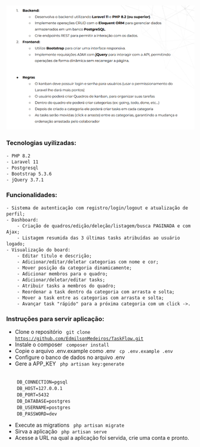 ![Requisitos](requisitos.png)

### Tecnologias uyilizadas:

    - PHP 8.2
    - Laravel 11
    - Postgresql
    - Bootstrap 5.3.6
    - jQuery 3.7.1

### Funcionalidades:

    - Sistema de autenticação com registro/login/logout e atualização de perfil;
    - Dashboard:
        - Criação de quadros/edição/deleção/listagem/busca PAGINADA e com Ajax;
        - Listagem resumida das 3 últimas tasks atribuídas ao usuário logado;
    - Visualização do board:
        - Editar titulo e descrição;
        - Adicionar/editar/deletar categorias com nome e cor;
        - Mover posição da categoria dinamicamente;
        - Adicionar membros para o quadro;
        - Adicionar/deletar/editar tasks;
        - Atribuir tasks a membros do quadro;
        - Reordenar a task dentro da categoria com arrasta e solta;
        - Mover a task entre as categorias com arrasta e solta;
        - Avançar task "rápido" para a próxima categoria com um click ->.

### Instruções para servir aplicação:

-   Clone o repositório <code> git clone https://github.com/EdmilsonMedeiros/TaskFlow.git </code>
-   Instale o composer <code> composer install </code>
-   Copie o arquivo .env.example como .env <code> cp .env.example .env </code>
-   Configure o banco de dados no arquivo .env
-   Gere a APP_KEY <code> php artisan key:generate </code>

<code>
    DB_CONNECTION=pgsql
    DB_HOST=127.0.0.1
    DB_PORT=5432
    DB_DATABASE=postgres
    DB_USERNAME=postgres
    DB_PASSWORD=dev
</code>

-   Execute as migrations <code> php artisan migrate </code>
-   Sirva a aplicação <code> php artisan serve </code>
-   Acesse a URL na qual a aplicação foi servida, crie uma conta e pronto.
